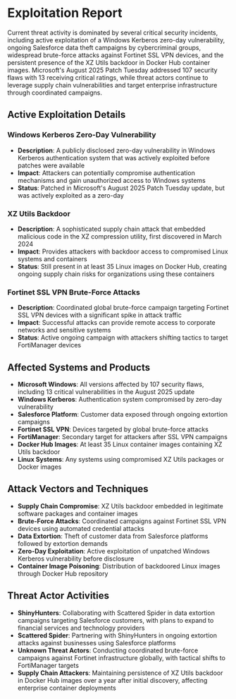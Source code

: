 # Exploitation Report

Current threat activity is dominated by several critical security incidents, including active exploitation of a Windows Kerberos zero-day vulnerability, ongoing Salesforce data theft campaigns by cybercriminal groups, widespread brute-force attacks against Fortinet SSL VPN devices, and the persistent presence of the XZ Utils backdoor in Docker Hub container images. Microsoft's August 2025 Patch Tuesday addressed 107 security flaws with 13 receiving critical ratings, while threat actors continue to leverage supply chain vulnerabilities and target enterprise infrastructure through coordinated campaigns.

## Active Exploitation Details

### Windows Kerberos Zero-Day Vulnerability
- **Description**: A publicly disclosed zero-day vulnerability in Windows Kerberos authentication system that was actively exploited before patches were available
- **Impact**: Attackers can potentially compromise authentication mechanisms and gain unauthorized access to Windows systems
- **Status**: Patched in Microsoft's August 2025 Patch Tuesday update, but was actively exploited as a zero-day

### XZ Utils Backdoor
- **Description**: A sophisticated supply chain attack that embedded malicious code in the XZ compression utility, first discovered in March 2024
- **Impact**: Provides attackers with backdoor access to compromised Linux systems and containers
- **Status**: Still present in at least 35 Linux images on Docker Hub, creating ongoing supply chain risks for organizations using these containers

### Fortinet SSL VPN Brute-Force Attacks
- **Description**: Coordinated global brute-force campaign targeting Fortinet SSL VPN devices with a significant spike in attack traffic
- **Impact**: Successful attacks can provide remote access to corporate networks and sensitive systems
- **Status**: Active ongoing campaign with attackers shifting tactics to target FortiManager devices

## Affected Systems and Products

- **Microsoft Windows**: All versions affected by 107 security flaws, including 13 critical vulnerabilities in the August 2025 update
- **Windows Kerberos**: Authentication system compromised by zero-day vulnerability
- **Salesforce Platform**: Customer data exposed through ongoing extortion campaigns
- **Fortinet SSL VPN**: Devices targeted by global brute-force attacks
- **FortiManager**: Secondary target for attackers after SSL VPN campaigns
- **Docker Hub Images**: At least 35 Linux container images containing XZ Utils backdoor
- **Linux Systems**: Any systems using compromised XZ Utils packages or Docker images

## Attack Vectors and Techniques

- **Supply Chain Compromise**: XZ Utils backdoor embedded in legitimate software packages and container images
- **Brute-Force Attacks**: Coordinated campaigns against Fortinet SSL VPN devices using automated credential attacks
- **Data Extortion**: Theft of customer data from Salesforce platforms followed by extortion demands
- **Zero-Day Exploitation**: Active exploitation of unpatched Windows Kerberos vulnerability before disclosure
- **Container Image Poisoning**: Distribution of backdoored Linux images through Docker Hub repository

## Threat Actor Activities

- **ShinyHunters**: Collaborating with Scattered Spider in data extortion campaigns targeting Salesforce customers, with plans to expand to financial services and technology providers
- **Scattered Spider**: Partnering with ShinyHunters in ongoing extortion attacks against businesses using Salesforce platforms
- **Unknown Threat Actors**: Conducting coordinated brute-force campaigns against Fortinet infrastructure globally, with tactical shifts to FortiManager targets
- **Supply Chain Attackers**: Maintaining persistence of XZ Utils backdoor in Docker Hub images over a year after initial discovery, affecting enterprise container deployments